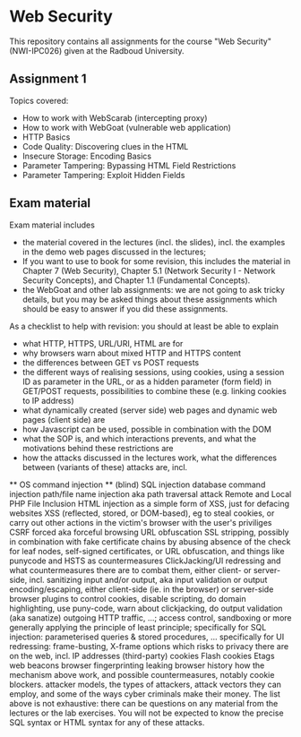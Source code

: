 # Web Security

This repository contains all assignments for the course "Web Security" (NWI-IPC026) given at the Radboud University.

## Assignment 1

Topics covered:

* How to work with WebScarab (intercepting proxy)
* How to work with WebGoat (vulnerable web application)
* HTTP Basics
* Code Quality: Discovering clues in the HTML
* Insecure Storage: Encoding Basics
* Parameter Tampering: Bypassing HTML Field Restrictions
* Parameter Tampering: Exploit Hidden Fields


## Exam material

Exam material includes

* the material covered in the lectures (incl. the slides), incl. the examples in the demo web pages discussed in the lectures;
* If you want to use to book for some revision, this includes the material in Chapter 7 (Web Security), Chapter 5.1 (Network Security I - Network Security Concepts), and Chapter 1.1 (Fundamental Concepts).
* the WebGoat and other lab assignments: we are not going to ask tricky details, but you may be asked things about these assignments which should be easy to answer if you did these assignments.

As a checklist to help with revision: you should at least be able to explain

* what HTTP, HTTPS, URL/URI, HTML are for
* why browsers warn about mixed HTTP and HTTPS content
* the differences between GET vs POST requests
* the different ways of realising sessions, using cookies, using a session ID as parameter in the URL, or as a hidden parameter (form field) in GET/POST requests, possibilities to combine these (e.g. linking cookies to IP address)
* what dynamically created (server side) web pages and dynamic web pages (client side) are
* how Javascript can be used, possible in combination with the DOM
* what the SOP is, and which interactions prevents, and what the motivations behind these restrictions are
* how the attacks discussed in the lectures work, what the differences between (variants of these) attacks are, incl.

** OS command injection
** (blind) SQL injection
database command injection
path/file name injection aka path traversal attack
Remote and Local PHP File Inclusion
HTML injection as a simple form of XSS, just for defacing websites
XSS (reflected, stored, or DOM-based), eg to steal cookies, or carry out other actions in the victim's browser with the user's priviliges
CSRF
forced aka forceful browsing
URL obfuscation
SSL stripping, possibly in combination with fake certificate chains by abusing absence of the check for leaf nodes, self-signed certificates, or URL obfuscation, and things like punycode and HSTS as countermeasures
ClickJacking/UI redressing
and what countermeasures there are to combat them, either client- or server-side, incl.
sanitizing input and/or output, aka input validation or output encoding/escaping, either client-side (ie. in the browser) or server-side
browser plugins to control cookies, disable scripting, do domain highlighting, use puny-code, warn about clickjacking, do output validation (aka sanatize) outgoing HTTP traffic, ...;
access control, sandboxing or more generally applying the principle of least principle;
specifically for SQL injection: parameterised queries & stored procedures, ...
specifically for UI redressing: frame-busting, X-frame options
which risks to privacy there are on the web, incl.
IP addresses
(third-party) cookies
Flash cookies
Etags
web beacons
browser fingerprinting
leaking browser history
how the mechanism above work, and possible countermeasures, notably cookie blockers.
attacker models, the types of attackers, attack vectors they can employ, and some of the ways cyber criminals make their money.
The list above is not exhaustive: there can be questions on any material from the lectures or the lab exercises. You will not be expected to know the precise SQL syntax or HTML syntax for any of these attacks.